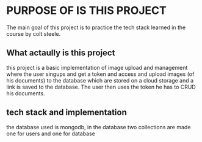 # PURPOSE OF  IS THIS PROJECT

The main goal of this project is to practice the tech stack learned in the course by colt steele. 

## What actaully is this project

this project is a basic implementation of image upload and management where the user singups and get a token and access and upload images (of his documents) to the database which are stored on a cloud storage and a link is saved to the database. The user then  uses the token he has to CRUD his documents.

## tech stack and implementation

the database used is mongodb, in the database two collections are made one for users and one for database 